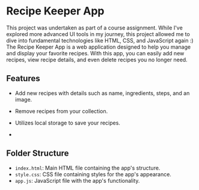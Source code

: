 # Recipe Keeper App

This project was undertaken as part of a course assignment. While I've explored more advanced UI tools in my journey, this project allowed me to dive into fundamental technologies like HTML, CSS, and JavaScript again :) 
</br>
The Recipe Keeper App is a web application designed to help you manage and display your favorite recipes. With this app, you can easily add new recipes, view recipe details, and even delete recipes you no longer need.


## Features

- Add new recipes with details such as name, ingredients, steps, and an image.
- Remove recipes from your collection.
- Utilizes local storage to save your recipes.

- 
## Folder Structure

- `index.html`: Main HTML file containing the app's structure.
- `style.css`: CSS file containing styles for the app's appearance.
- `app.js`: JavaScript file with the app's functionality.



